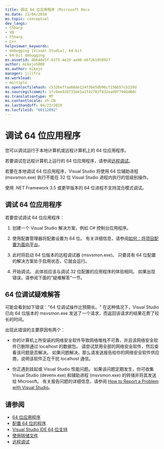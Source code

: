 ```yaml
---
title: 调试 64 位应用程序 |Microsoft Docs
ms.date: 11/04/2016
ms.topic: conceptual
dev_langs:
- CSharp
- VB
- FSharp
- C++
helpviewer_keywords:
- debugging [Visual Studio], 64-bit
- 64-bit debugging
ms.assetid: db648e5f-6375-4e2d-aa98-eb7261958927
author: mikejo5000
ms.author: mikejo
manager: jillfra
ms.workload:
- multiple
ms.openlocfilehash: c5326ef7aa66de124f3be5db96cf156b57cb339d
ms.sourcegitcommit: 1fc6ee928733e61a1f42782f832ead9f7946d00c
ms.translationtype: MT
ms.contentlocale: zh-CN
ms.lasthandoff: 04/22/2019
ms.locfileid: "60112892"
---
```

# <a name="debug-64-bit-applications"></a>调试 64 位应用程序
您可以调试运行于本地计算机或远程计算机上的 64 位应用程序。

 若要调试在远程计算机上运行的 64 位应用程序，请参阅[远程调试](../debugger/remote-debugging.md)。

 若要在本地调试 64 位应用程序，Visual Studio 将使用 64 位辅助进程 (msvsmon.exe) 执行不能在 32 位 Visual Studio 进程内执行的低级别操作。

 使用 .NET Framework 3.5 或更早版本的 64 位进程不支持混合模式调试。

## <a name="debug-a-64-bit-application"></a>调试 64 位应用程序
 若要尝试调试 64 位应用程序：

1. 创建一个 Visual Studio 解决方案，例如 C# 控制台应用程序。

2. 使用配置管理器将配置设置为 64 位。 有关详细信息，请参阅[如何：将项目配置为面向平台](../ide/how-to-configure-projects-to-target-platforms.md)。

3. 此时将启动 64 位版本的远程调试器 (msvsmon.exe)。 只要具有 64 位配置的解决方案处于启用状态，它就会运行。

4. 开始调试。 此体验应该与调试 32 位配置的应用程序的体验相同。 如果出现错误，请参阅下面的“疑难解答”一节。

## <a name="troubleshooting-64-bit-debugging"></a>64 位调试疑难解答
 可能会看到如下错误："64 位调试操作比预期长。" 在这种情况下，Visual Studio 已向 64 位版本的 msvsmon.exe 发送了一个请求，而返回该请求的结果花费了较长的时间。

 出现此错误的主要原因有两个：

- 你的计算机上所安装的网络安全软件导致网络堆栈不可靠，并且该网络安全软件已删除通过 localhost 的数据包。 请尝试禁用全部的网络安全软件，然后查看该问题是否解决。 如果问题解决，那么请发送报告给你的网络安全软件供应商，说明该软件正在干扰 localhost 通信。

- 你正遇到挂起或 Visual Studio 性能问题。 如果该问题定期发生，你可收集 Visual Studio (devenv.exe) 和辅助进程 (msvsmon.exe) 的转储并将其发送给 Microsoft。 有关报告问题的详细信息，请参阅 [How to Report a Problem with Visual Studio](../ide/how-to-report-a-problem-with-visual-studio.md)。

## <a name="see-also"></a>请参阅

- [64 位应用程序](https://docs.microsoft.com/dotnet/framework/64-bit-apps)
- [配置 64 位的程序](/cpp/build/configuring-programs-for-64-bit-visual-cpp)
- [Visual Studio IDE 64 位支持](../ide/visual-studio-ide-64-bit-support.md)
- [使用转储文件](../debugger/using-dump-files.md)
- [远程调试](../debugger/remote-debugging.md)
